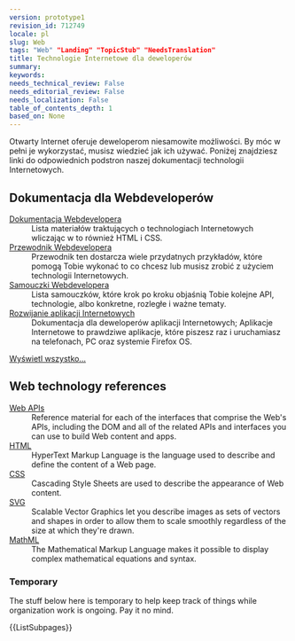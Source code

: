 ```yaml
---
version: prototype1
revision_id: 712749
locale: pl
slug: Web
tags: "Web" "Landing" "TopicStub" "NeedsTranslation"
title: Technologie Internetowe dla deweloperów
summary: 
keywords: 
needs_technical_review: False
needs_editorial_review: False
needs_localization: False
table_of_contents_depth: 1
based_on: None
---
```

<p>Otwarty Internet oferuje deweloperom niesamowite możliwości. By móc w pełni je wykorzystać, musisz wiedzieć jak ich używać. Poniżej znajdziesz linki do odpowiednich podstron naszej dokumentacji technologii Internetowych.</p>
<div class="row topicpage-table">
 <div class="section">
  <h2 class="Documentation" id="Docs_for_add-on_developers" name="Docs_for_add-on_developers">Dokumentacja dla Webdeveloperów</h2>
  <dl>
   <dt>
    <a href="/en-US/docs/Web/Reference" title="/en-US/docs/Web/Reference">Dokumentacja Webdevelopera</a></dt>
   <dd>
    Lista materiałów traktujących o technologiach Internetowych wliczając w to również HTML i CSS.</dd>
   <dt>
    <a href="/en-US/docs/Web/Guide" title="https://addons.mozilla.org/en-US/developers/docs/sdk/latest/">Przewodnik Webdevelopera</a></dt>
   <dd>
    Przewodnik ten dostarcza wiele przydatnych przykładów, które pomogą Tobie wykonać to co chcesz lub musisz zrobić z użyciem technologii Internetowych.</dd>
   <dt>
    <a href="/en-US/docs/Web/Tutorials" title="/en-US/docs/Web/Tutorials">Samouczki Webdevelopera</a></dt>
   <dd>
    Lista samouczków, które krok po kroku objaśnią Tobie kolejne API, technologie, albo konkretne, rozległe i ważne tematy.</dd>
   <dt>
    <a href="/en-US/docs/Web/Apps" title="/en-US/docs/Web/Apps">Rozwijanie aplikacji Internetowych</a></dt>
   <dd>
    Dokumentacja dla deweloperów aplikacji Internetowych; Aplikacje Internetowe to prawdziwe aplikacje, które piszesz raz i uruchamiasz na telefonach, PC oraz systemie Firefox OS.</dd>
  </dl>
  <p><span class="alllinks"><a href="/en-US/docs/tag/Web">Wyświetl wszystko...</a></span></p>
 </div>
 <div class="section">
  <h2 class="Documentation" id="Docs_for_add-on_developers" name="Docs_for_add-on_developers">Web technology references</h2>
  <dl>
   <dt>
    <a href="/en-US/docs/Web/API" title="/en-US/docs/Web/API">Web APIs</a></dt>
   <dd>
    Reference material for each of the interfaces that comprise the Web's APIs, including the DOM and all of the related APIs and interfaces you can use to build Web content and apps.</dd>
   <dt>
    <a href="/en-US/docs/Web/HTML" title="/en-US/docs/Web/HTML">HTML</a></dt>
   <dd>
    HyperText Markup Language is the language used to describe and define the content of a Web page.</dd>
   <dt>
    <a href="/en-US/docs/Web/CSS" title="/en-US/docs/Web/CSS">CSS</a></dt>
   <dd>
    Cascading Style Sheets are used to describe the appearance of Web content.</dd>
   <dt>
    <a href="/en-US/docs/Web/SVG" title="/en-US/docs/Web/SVG">SVG</a></dt>
   <dd>
    Scalable Vector Graphics let you describe images as sets of vectors and shapes in order to allow them to scale smoothly regardless of the size at which they're drawn.</dd>
   <dt>
    <a href="/en-US/docs/Web/MathML" title="/en-US/docs/Web/MathML">MathML</a></dt>
   <dd>
    The Mathematical Markup Language makes it possible to display complex mathematical equations and syntax.</dd>
  </dl>
 </div>
</div>
<h3 id="Temporary">Temporary</h3>
<p>The stuff below here is temporary to help keep track of things while organization work is ongoing. Pay it no mind.</p>
<p>{{ListSubpages}}</p>

